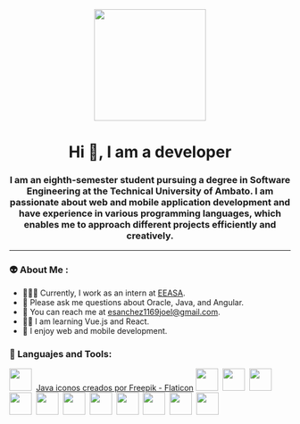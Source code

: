 <div id="header" align="center">
  <img src="https://media.giphy.com/media/HLB0nLA36GCCo6JuB5/giphy.gif" width="200"/>
  <h1 aling="center">Hi 👋, I am a developer</h1>
  <h3 aling="center">I am an eighth-semester student pursuing a degree in Software Engineering at the Technical University of Ambato. I am passionate about web and mobile application development and have experience in various programming languages, which enables me to approach different projects efficiently and creatively. </h3>
  
 </div>

 <div id="social" align="center">
  
 </div>

 ---
 ### 👽 About Me :
- 👨🏻‍💻 Currently, I work as an intern at [EEASA](https://www.eeasa.com.ec/).
- 🤔 Please ask me questions about Oracle, Java, and Angular.
- 📧 You can reach me at esanchez1169joel@gmail.com.
- ✍🏻 I am learning Vue.js and React.
- 👻 I enjoy web and mobile development.

<div align="left">
  <h3>🧩 Languajes and Tools:</h3>
  <div>
    <img src="https://iconos8.es/icon/Pd2x9GWu9ovX/logotipo-de-java-coffee-cup" title="" alt="" width="40" height="40"/>&nbsp;
    <a href="https://www.flaticon.es/iconos-gratis/java" title="java iconos">Java iconos creados por Freepik - Flaticon</a>
    <img src="https://github.com/EdgarJoel123/EdgarJoel123/assets/73723298/cd54d923-cd86-4948-ac7a-2741a24bc220" title="" alt="" width="40" height="40"/>&nbsp;
    <img src="" title="" alt="" width="40" height="40"/>&nbsp;
    <img src="" title="" alt="" width="40" height="40"/>&nbsp;
    <img src="" title="" alt="" width="40" height="40"/>&nbsp;
    <img src="" title="" alt="" width="40" height="40"/>&nbsp;
    <img src="" title="" alt="" width="40" height="40"/>&nbsp;
    <img src="" title="" alt="" width="40" height="40"/>&nbsp;
    <img src="" title="" alt="" width="40" height="40"/>&nbsp;
    <img src="" title="" alt="" width="40" height="40"/>&nbsp;
    <img src="" title="" alt="" width="40" height="40"/>&nbsp;
    <img src="" title="" alt="" width="40" height="40"/>&nbsp;
    
  </div>
  
</div>





